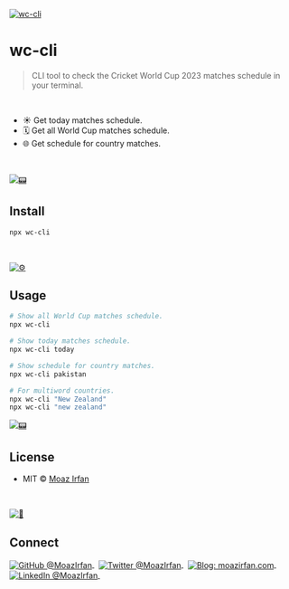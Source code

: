 [![wc-cli](https://github.com/MoazIrfan/wc-cli/tree/main/.github/github.jpeg)](https://twitter.com/MoazIrfan/)

# wc-cli 


> CLI tool to check the Cricket World Cup 2023 matches schedule in your terminal.

<br>

- ☀️ Get today matches schedule.
- 🗓 Get all World Cup matches schedule.
- 🌐 Get schedule for country matches.

<br>

[![📟](https://github.com/MoazIrfan/wc-cli/tree/main/.github/install.png)](./../../)

## Install

```sh
npx wc-cli
```

<br>

[![⚙️](https://github.com/MoazIrfan/wc-cli/tree/main/.github/usage.png)](./../../)

## Usage

```sh
# Show all World Cup matches schedule.
npx wc-cli

# Show today matches schedule.
npx wc-cli today

# Show schedule for country matches.
npx wc-cli pakistan

# For multiword countries.
npx wc-cli "New Zealand"
npx wc-cli "new zealand"
```

[![📟](./.github/show.gif)](./../../)



## License

- MIT © [Moaz Irfan](https://twitter.com/MoazIrfan/)

<br>

[![🙌](https://github.com/MoazIrfan/wc-cli/tree/main/.github/connect.png)](./../../)

## Connect

<div align="left">
    <p>
    <a href="https://github.com/MoazIrfan">
        <img alt="GitHub @MoazIrfan" align="center" src="https://img.shields.io/badge/GITHUB-gray.svg?colorB=6cc644&style=flat" />
    </a>&nbsp;
    <a href="https://twitter.com/MoazIrfan/">
        <img alt="Twitter @MoazIrfan" align="center" src="https://img.shields.io/badge/TWITTER-gray.svg?colorB=1da1f2&style=flat" />
    </a>&nbsp;
    <a href="https://moazirfan.com/">
        <img alt="Blog: moazirfan.com" align="center" src="https://img.shields.io/badge/MY%20BLOG-gray.svg?colorB=4D2AFF&style=flat" />
    </a>&nbsp;
    <a href="https://www.linkedin.com/in/moazirfan/">
        <img alt="LinkedIn @MoazIrfan" align="center" src="https://img.shields.io/badge/LINKEDIN-gray.svg?colorB=0077b5&style=flat" />
    </a>&nbsp;
</p>
</div>
